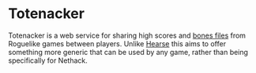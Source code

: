 # Totenacker
Totenacker is a web service for sharing high scores and [bones files](http://www.roguebasin.com/index.php?title=Save_Files#Bones_Files) from Roguelike games between players. Unlike [Hearse](http://hearse.krollmark.com/) this aims to offer something more generic that can be used by any game, rather than being specifically for Nethack.
